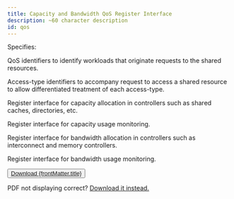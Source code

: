 ```yaml
---
title: Capacity and Bandwidth QoS Register Interface
description: ~60 character description
id: qos
---
```


Specifies:

QoS identifiers to identify workloads that originate requests to the shared resources.

Access-type identifiers to accompany request to access a shared resource to allow differentiated treatment of each access-type.

Register interface for capacity allocation in controllers such as shared caches, directories, etc.

Register interface for capacity usage monitoring.

Register interface for bandwidth allocation in controllers such as interconnect and memory
controllers.

Register interface for bandwidth usage monitoring.

<button class="center">
<a href="../../pdf/riscv-trace-spec.pdf" download="filename.pdf">Download {frontMatter.title}</a>
</button>



<object data="../../../pdf/riscv-trace-spec.pdf" type="application/pdf" width="130%" height="900px">
    <p>PDF not displaying correct? <a href="../../pdf/riscv-abi.pdf">Download it instead.</a></p>
</object>